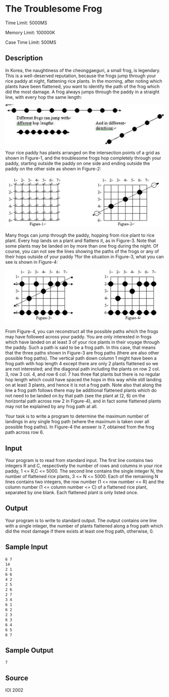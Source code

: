 # The Troublesome Frog

Time Limit: 5000MS

Memory Limit: 100000K

Case Time Limit: 500MS


## Description

In Korea, the naughtiness of the cheonggaeguri, a small frog, is legendary. This is a well-deserved reputation, because the frogs jump through your rice paddy at night, flattening rice plants. In the morning, after noting which plants have been flattened, you want to identify the path of the frog which did the most damage. A frog always jumps through the paddy in a straight line, with every hop the same length:

![](frog1.jpg)

Your rice paddy has plants arranged on the intersection points of a grid as shown in Figure-1, and the troublesome frogs hop completely through your paddy, starting outside the paddy on one side and ending outside the paddy on the other side as shown in Figure-2:

![](frog3.jpg)

Many frogs can jump through the paddy, hopping from rice plant to rice plant. Every hop lands on a plant and flattens it, as in Figure-3. Note that some plants may be landed on by more than one frog during the night. Of course, you can not see the lines showing the paths of the frogs or any of their hops outside of your paddy ?for the situation in Figure-3, what you can see is shown in Figure-4:

![](frog2.jpg)

From Figure-4, you can reconstruct all the possible paths which the frogs may have followed across your paddy. You are only interested in frogs which have landed on at least 3 of your rice plants in their voyage through the paddy. Such a path is said to be a frog path. In this case, that means that the three paths shown in Figure-3 are frog paths (there are also other possible frog paths). The vertical path down column 1 might have been a frog path with hop length 4 except there are only 2 plants flattened so we are not interested; and the diagonal path including the plants on row 2 col. 3, row 3 col. 4, and row 6 col. 7 has three flat plants but there is no regular hop length which could have spaced the hops in this way while still landing on at least 3 plants, and hence it is not a frog path. Note also that along the line a frog path follows there may be additional flattened plants which do not need to be landed on by that path (see the plant at (2, 6) on the horizontal path across row 2 in Figure-4), and in fact some flattened plants may not be explained by any frog path at all.

Your task is to write a program to determine the maximum number of landings in any single frog path (where the maximum is taken over all possible frog paths). In Figure-4 the answer is 7, obtained from the frog path across row 6.


## Input

Your program is to read from standard input. The first line contains two integers R and C, respectively the number of rows and columns in your rice paddy, 1 <= R,C <= 5000. The second line contains the single integer N, the number of flattened rice plants, 3 <= N <= 5000. Each of the remaining N lines contains two integers, the row number (1 <= row number <= R) and the column number (1 <= column number <= C) of a flattened rice plant, separated by one blank. Each flattened plant is only listed once.


## Output

Your program is to write to standard output. The output contains one line with a single integer, the number of plants flattened along a frog path which did the most damage if there exists at least one frog path, otherwise, 0.


## Sample Input

```
6 7
14
2 1
6 6
4 2
2 5
2 6
2 7
3 4
6 1
6 2
2 3
6 3
6 4
6 5
6 7
```


## Sample Output

```
7
```


## Source

IOI 2002
